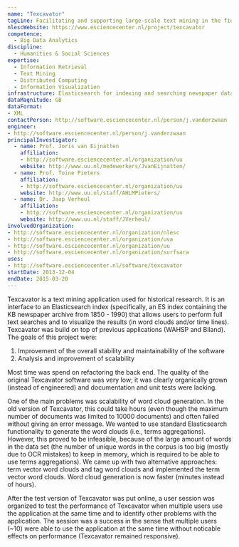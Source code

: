 ```yaml
---
name: "Texcavator"
tagLine: Facilitating and supporting large-scale text mining in the field of digital humanities
nlescWebsite: https://www.esciencecenter.nl/project/texcavator
competence:
  - Big Data Analytics
discipline:
  - Humanities & Social Sciences
expertise:
  - Information Retrieval
  - Text Mining
  - Distributed Computing
  - Information Visualization
infrastructure: Elasticsearch for indexing and searching newspaper data
dataMagnitude: GB
dataFormat:
- XML
contactPerson: http://software.esciencecenter.nl/person/j.vanderzwaan
engineer:
- http://software.esciencecenter.nl/person/j.vanderzwaan
principalInvestigator:
  - name: Prof. Joris van Eijnatten
    affiliation:
    - http://software.esciencecenter.nl/organization/uu
    website: http://www.uu.nl/medewerkers/JvanEijnatten/
  - name: Prof. Toine Pieters
    affiliation:
    - http://software.esciencecenter.nl/organization/uu
    website: http://www.uu.nl/staff/AHLMPieters/
  - name: Dr. Jaap Verheul
    affiliation:
    - http://software.esciencecenter.nl/organization/uu
    website: http://www.uu.nl/staff/JVerheul/
involvedOrganization:
- http://software.esciencecenter.nl/organization/nlesc
- http://software.esciencecenter.nl/organization/uva
- http://software.esciencecenter.nl/organization/uu
- http://software.esciencecenter.nl/organization/surfsara
uses:
- http://software.esciencecenter.nl/software/texcavator
startDate: 2013-12-04
endDate: 2015-03-20
---
```


Texcavator is a text mining application used for historical research. It is an
interface to an Elasticsearch index (specifically, an ES index containing the
KB newspaper archive from 1850 - 1990) that allows users to perform full text
searches and to visualize the results (in word clouds and/or time lines).
Texcavator was build on top of previous applications (WAHSP and Biland).
The goals of this project were:

1. Improvement of the overall stability and maintainability of the software
2. Analysis and improvement of scalability  

Most time was spend on refactoring the back end. The quality of the original
Texcavator software was very low; it was clearly organically grown (instead of
engineered) and documentation and unit tests were lacking.

One of the main problems was scalability of word cloud generation.
In the old version of Texcavator, this could take hours (even though the
maximum number of documents was limited to 10000 documents) and often failed
without giving an error message.
We wanted to use standard Elasticsearch functionality to generate the word
clouds (i.e., terms aggregations). However, this proved to be infeasible,
because of the large amount of words in the data set (the number of unique
words in the corpus is too big (mostly due to OCR mistakes) to keep in memory,
which is required to be able to use terms aggregations). We came up with two
alternative approaches: term vector word clouds and tag word clouds and
implemented the term vector word clouds. Word cloud generation is now faster
(minutes instead of hours).

After the test version of Texcavator was put online, a user session was
organized to test the performance of Texcavator when multiple users use the
application at the same time and to identify other problems with the
application. The session was a success in the sense that multiple users
(~10) were able to use the application at the same time without noticable
effects on performance (Texcavator remained responsive).
